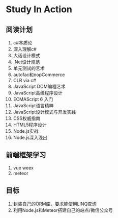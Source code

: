 # Study In Action

## 阅读计划
1. c#本质论
2. 深入理解c#
3. 大话设计模式
4. .Net设计规范
5. 单元测试的艺术
6. autofac和nopCommerce
7. CLR via c#
8. JavaScript DOM编程艺术
9. JavaScript高级程序设计
10. ECMAScript 6 入门
11. JavaScript语言精粹
12. JavaScript设计模式与开发实践
13. CSS权威指南
14. HTML5程序设计
15. Node.js实战
16. Node.js深入浅出

## 前端框架学习
1. vue weex 
2. meteor

## 目标
1. 封装自己的ORM库，要求能使用LINQ查询
2. 利用Node.js和Meteor搭建自己的站点/微信公众号


